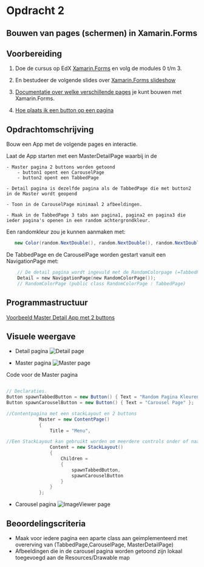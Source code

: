 # Opdracht 2

## Bouwen van pages (schermen) in Xamarin.Forms

## Voorbereiding

1. Doe de cursus op EdX [Xamarin.Forms](https://courses.edx.org/courses/course-v1:Microsoft+DEV215x+1T2016/info) en volg de modules 0 t/m 3.

2. En bestudeer de volgende slides over [Xamarin.Forms slideshow](https://elo.kw1c.nl/CMS/Studie/811%20ICT-Academie/811%20VakkenInhoud/%5BB.29%20INFi%5D%20Informatica%20instructie/25187%20%C2%A0%20Applicatie-%20en%20mediaontwikkelaar/Periode%2009/Productie/xamarinforms/parts/slides.pdf)

3. [Documentatie over welke verschillende pages](https://developer.xamarin.com/guides/xamarin-forms/controls/pages/) je kunt bouwen met Xamarin.Forms.

4. [Hoe plaats ik een button op een pagina](https://developer.xamarin.com/guides/xamarin-forms/controls/views/)

## Opdrachtomschrijving

Bouw een App met de volgende pages en interactie.

Laat de App starten met een MasterDetailPage waarbij in de 

    - Master pagina 2 buttons worden getoond
        - button1 opent een CarouselPage
        - button2 opent een TabbedPage

    - Detail pagina is dezelfde pagina als de TabbedPage die met button2 in de Master wordt geopend 

    - Toon in de CarouselPage minimaal 2 afbeeldingen.

    - Maak in de TabbedPage 3 tabs aan pagina1, pagina2 en pagina3 die ieder pagina's openen in een random achtergrondkleur.

Een randomkleur zou je kunnen aanmaken met:
~~~C#
   new Color(random.NextDouble(), random.NextDouble(), random.NextDouble())
~~~

De TabbedPage en de CarouselPage worden gestart vanuit een NavigationPage met:
~~~c
    // De detail pagina wordt ingevuld met de RandomColorpage (=TabbedPage) vanuit een NavigationPage
    Detail = new NavigationPage(new RandomColorPage());
    // RandomColorPage (public class RandomColorPage : TabbedPage) 
~~~
## Programmastructuur

[Voorbeeld Master Detail App met 2 buttons](https://gist.github.com/saebuabu/f1d2df6aff2f683941ee4e3de98e736d)

## Visuele weergave

- Detail pagina
![Detail page](https://github.com/ictacademiekw1c/opdrachten-repository/blob/master/xamarin/images/Opdracht1Detail.jpg?raw=true)

- Master pagina
![Master page](https://github.com/ictacademiekw1c/opdrachten-repository/blob/master/xamarin/images/opdracht1Master.jpg?raw=true)

Code voor de Master pagina
~~~C#

// Declaraties.
Button spawnTabbedButton = new Button() { Text = "Random Pagina Kleuren" };
Button spawnCarouselButton = new Button() { Text = "Carousel Page" };

//Contentpagina met een stackLayout en 2 buttons
			Master = new ContentPage()
			{
				Title = "Menu",

//Een StackLayout kan gebruikt worden om meerdere controls onder of naast elkaar te zetten.
				Content = new StackLayout() 
				{
					Children = 
					{ 
						spawnTabbedButton,
						spawnCarouselButton
					}
				}
			};
~~~

- Carousel pagina
![ImageViewer page](https://github.com/ictacademiekw1c/opdrachten-repository/blob/master/xamarin/images/Opdracht1Imageviewer.jpg?raw=true)

## Beoordelingscriteria

- Maak voor iedere pagina een aparte class aan geimplementeerd met overerving van (TabbedPage,CarouselPage, MasterDetailPage)
- Afbeeldingen die in de carousel pagina worden getoond zijn lokaal toegevoegd aan de Resources/Drawable map




